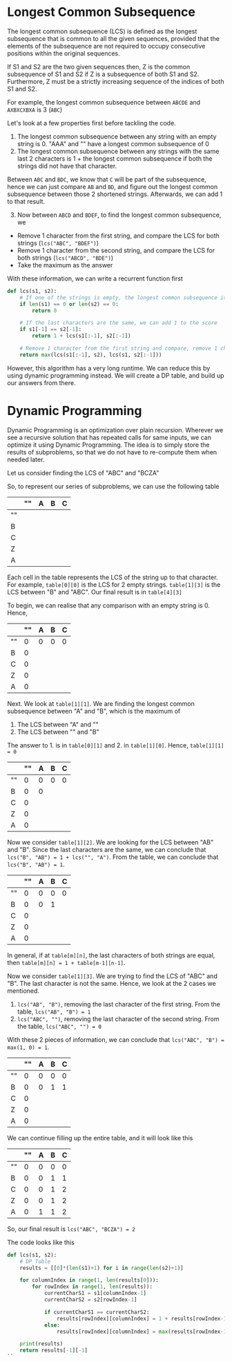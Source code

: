 # Longest Common Subsequence

The longest common subsequence (LCS) is defined as the longest subsequence that is common to all the given sequences, provided that the elements of the subsequence are not required to occupy consecutive positions within the original sequences.

If S1 and S2 are the two given sequences then, Z is the common subsequence of S1 and S2 if Z is a subsequence of both S1 and S2. Furthermore, Z must be a strictly increasing sequence of the indices of both S1 and S2.

For example, the longest common subsequence between `ABCDE` and `AXBXCXBXA` is 3 (`ABC`)

Let's look at a few properties first before tackling the code.

1. The longest common subsequence between any string with an empty string is 0. "AAA" and "" have a longest common subsequence of 0
2. The longest common subsequence between any strings with the same last 2 characters is 1 + the longest common subsequence if both the strings did not have that character.

Between `ABC` and `BDC`, we know that `C` will be part of the subsequence, hence we can just compare `AB` and `BD`, and figure out the longest common subsequence between those 2 shortened strings. Afterwards, we can add 1 to that result.

3. Now between `ABCD` and `BDEF`, to find the longest common subsequence, we

-   Remove 1 character from the first string, and compare the LCS for both strings (`lcs("ABC", "BDEF")`)
-   Remove 1 character from the second string, and compare the LCS for both strings (`lcs("ABCD", "BDE")`)
-   Take the maximum as the answer

With these information, we can write a recurrent function first

```python
def lcs(s1, s2):
    # If one of the strings is empty, the longest common subsequence is 0
    if len(s1) == 0 or len(s2) == 0:
        return 0

    # If the last characters are the same, we can add 1 to the score
    if s1[-1] == s2[-1]:
        return 1 + lcs(s1[:-1], s2[:-1])

    # Remove 1 character from the first string and compare, remove 1 character from the second string and compare
    return max(lcs(s1[:-1], s2), lcs(s1, s2[:-1]))
```

However, this algorithm has a very long runtime. We can reduce this by using dynamic programming instead. We will create a DP table, and build up our answers from there.

# Dynamic Programming

Dynamic Programming is an optimization over plain recursion. Wherever we see a recursive solution that has repeated calls for same inputs, we can optimize it using Dynamic Programming. The idea is to simply store the results of subproblems, so that we do not have to re-compute them when needed later.

Let us consider finding the LCS of "ABC" and "BCZA"

So, to represent our series of subproblems, we can use the following table

|     | ""  | A   | B   | C   |
| --- | --- | --- | --- | --- |
| ""  |     |     |     |
| B   |     |     |     |
| C   |     |     |     |
| Z   |     |     |     |
| A   |     |     |     |

Each cell in the table represents the LCS of the string up to that character. For example, `table[0][0]` is the LCS for 2 empty strings. `table[1][3]` is the LCS between "B" and "ABC". Our final result is in `table[4][3]`

To begin, we can realise that any comparison with an empty string is 0. Hence,

|     | ""  | A   | B   | C   |
| --- | --- | --- | --- | --- |
| ""  | 0   | 0   | 0   | 0   |
| B   | 0   |     |     |
| C   | 0   |     |     |
| Z   | 0   |     |     |
| A   | 0   |     |     |

Next. We look at `table[1][1]`. We are finding the longest common subsequence between "A" and "B", which is the maximum of

1. The LCS between "A" and ""
2. The LCS between "" and "B"

The answer to 1. is in `table[0][1]` and 2. in `table[1][0]`. Hence, `table[1][1] = 0`

|     | ""  | A   | B   | C   |
| --- | --- | --- | --- | --- |
| ""  | 0   | 0   | 0   | 0   |
| B   | 0   | 0   |     |
| C   | 0   |     |     |
| Z   | 0   |     |     |
| A   | 0   |     |     |

Now we consider `table[1][2]`. We are looking for the LCS between "AB" and "B". Since the last characters are the same, we can conclude that `lcs("B", "AB") = 1 + lcs("", "A")`. From the table, we can conclude that `lcs("B", "AB") = 1`.

|     | ""  | A   | B   | C   |
| --- | --- | --- | --- | --- |
| ""  | 0   | 0   | 0   | 0   |
| B   | 0   | 0   | 1   |
| C   | 0   |     |     |
| Z   | 0   |     |     |
| A   | 0   |     |     |

In general, if at `table[m][n]`, the last characters of both strings are equal, then `table[m][n] = 1 + table[m-1][n-1]`.

Now we consider `table[1][3]`. We are trying to find the LCS of "ABC" and "B". The last character is not the same. Hence, we look at the 2 cases we mentioned.

1. `lcs("AB", "B")`, removing the last character of the first string. From the table, `lcs("AB", "B") = 1`
2. `lcs("ABC", "")`, removing the last character of the second string. From the table, `lcs("ABC", "") = 0`

With these 2 pieces of information, we can conclude that `lcs("ABC", "B") = max(1, 0) = 1`.

|     | ""  | A   | B   | C   |
| --- | --- | --- | --- | --- |
| ""  | 0   | 0   | 0   | 0   |
| B   | 0   | 0   | 1   | 1   |
| C   | 0   |     |     |
| Z   | 0   |     |     |
| A   | 0   |     |     |

We can continue filling up the entire table, and it will look like this

|     | ""  | A   | B   | C   |
| --- | --- | --- | --- | --- |
| ""  | 0   | 0   | 0   | 0   |
| B   | 0   | 0   | 1   | 1   |
| C   | 0   | 0   | 1   | 2   |
| Z   | 0   | 0   | 1   | 2   |
| A   | 0   | 1   | 1   | 2   |

So, our final result is `lcs("ABC", "BCZA") = 2`

The code looks like this

```python
def lcs(s1, s2):
    # DP Table
    results = [[0]*(len(s1)+1) for i in range(len(s2)+1)]

    for columnIndex in range(1, len(results[0])):
        for rowIndex in range(1, len(results)):
            currentCharS1 = s1[columnIndex-1]
            currentCharS2 = s2[rowIndex-1]

            if currentCharS1 == currentCharS2:
                results[rowIndex][columnIndex] = 1 + results[rowIndex-1][columnIndex-1] # same as removing the last character of both strings
            else:
                results[rowIndex][columnIndex] = max(results[rowIndex-1][columnIndex], results[rowIndex][columnIndex-1])

    print(results)
    return results[-1][-1]
``
```
